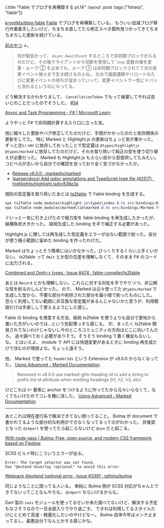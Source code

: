 {:title "Fable でブログを再構築する pt.14"
:layout :post
:tags ["fsharp", "fable"]}

[krymtkts/blog-fable](https://github.com/krymtkts/blog-fable) [Fable](https://fable.io/) でブログを再構築している。
もういい加減ブログ移行作業着手したいけど、ちまちま直してたら修正スべき箇所見つかってきてちまちまちした更新を続けている。

[前のやつ](/posts/2023-09-17-rebuild-blog-with-fable-pt13) ↓。

> 何が駄目かって、 `Async.AwaitEvent` するところで非同期ブロックが入るのだけど、その後クライアントから切断を受信して `loop` 変数の値を変更・ループ ② を止めても、ループ ① は非同期ブロックされてて次の変更イベント発火まで生き続けるのよね。
> なので画面遷移やリロードのたびに変更イベントの待ちが溜まっていって、変更イベントで一気にドバっと流れるというのになってる。

どう解決するかわかりまして、 `CancellationToken` でもって破棄してやれば良いとのことだったのでそうした。 [#54](https://github.com/krymtkts/blog-fable/pull/54)

[Async and Task Programming - F# | Microsoft Learn](https://learn.microsoft.com/en-us/dotnet/fsharp/tutorials/async#asyncstart)

ようやっと F# で非同期計算する入り口に立った気。

他に細々した更新やバグ修正してたのだけど、手間がかかったのだと依存関係の更新をしてた。
特に Marked と Highlight.js の更新はちょっと気が重かった。
ずっと古い ver に依存しておったことで型定義は `@types/highlightjs` `@types/marked` に依存してたのだけど、それを取り除いて純正の型を使う切り替えが必要だった。 Marked も Highlight.js もえらい前から型提供してたみたい。
コピペ元が古いから自分での確認を怠っており全く気づかなかったか。

- [Release v6.0.0 · markedjs/marked](https://github.com/markedjs/marked/releases/tag/v6.0.0)
- [(parser/docs) Add jsdoc annotations and TypeScript type file (#2517) · highlightjs/highlight.js@c836e3a](https://github.com/highlightjs/highlight.js/commit/c836e3aae667ce8c8f7b28534a25d280587f7d3f)

個別の型定義を取り除いたあとは [ts2fable](https://github.com/fable-compiler/ts2fable) で Fable binding を生成する。

```powershell
npx ts2fable node_modules\highlight.js\types\index.d.ts src/bindings/HighlightJs.fs
npx ts2fable node_modules\marked\lib\marked.d.ts src/bindings/Marked.fs
```

ぐいっと一気に引き上げたので極力型を fable binding を再生成したかったが、結構負担大きかった。
結局生成した binding を手で補正する必要があった。

Highlight.js に関しては再生成した型定義をエラーが出ない範囲で削った。自分が使う極小範囲に留めた binding を作ったわけだ。

Marked はちょっとそう簡単にはいかなかった。びっくりするくらい上手くいかない。
ts2fable って `Omit` とか型の交差を理解しなくて、そのまま F# のコードに出力される。

[Combined and Omit<> types · Issue #474 · fable-compiler/ts2fable](https://github.com/fable-compiler/ts2fable/issues/474)

あとは `Record` とかも理解しない。これらに対する対処を手でやりつつ、非公開な型を削るのしんどかった。
ので、 Marked は元々使ってた `@types/marked` で生成した型から、不要な部分や削除された部分を最小限で削ったものにした。
恐らく利用してない範囲に非互換な型定義があるんじゃないかと思うが、利用範囲だけは手直しして使えるようにした感じ。

Fable の binding を用意する方法、結局 ts2fable を使うよりも自分で更地から書いた方がいいのでは...という気配薄っすら感じる。
が、まったく ts2fable 開発されてないわけじゃないし今のところコミュニティの方向はどこに向いてんだろ。
追々調べておく必要がありそう。そうそう binding て書く機会もないしな。
とはいえよ、 module で API には快適変更があるときに binding 再生成だけで住むのが理想よな。ちょっと遠そう。

他、 Marked で使ってた `headerIds` という Extension が v8.0.0 からなくなってた。 [Using Advanced - Marked Documentation](https://marked.js.org/using_advanced)

> Removed in v8.0.0 use marked-gfm-heading-id to add a string to prefix the id attribute when emitting headings (h1, h2, h3, etc).

けどこれは `h*` 要素に anchor をつけるように作ってたから元々いらなくて、なくてもいけたのでコレを機に消した。
[Using Advanced - Marked Documentation](https://marked.js.org/using_advanced)

---

あとこれは現在進行系で解決できてない困ってること。
Bulma が document で書かれてるような部分的な利用ができなくなってるってのがわかった。
非推奨となった `@import` を使ってたら起こらないけど `@use` だと起こる。

[With node-sass | Bulma: Free, open source, and modern CSS framework based on Flexbox](https://bulma.io/documentation/customize/with-node-sass/)

SCSS ビルド時にこういうエラーが出る。

```plaintext
Error: The target selector was not found.
Use "@extend %overlay !optional" to avoid this error.
```

[Webpack @extend !optional error · Issue #3391 · jgthms/bulma](https://github.com/jgthms/bulma/issues/3391)

同じようなことに困ってる人いる。
単純に Bulma 側が SCSS 対応がちゃんとできてないってことなんやろな。 `@import` ならいけるからな。

Dart 製の `sass` モジュールを使ってるせいか未だ調べてないけど、解決する予定もなさそうなので一旦全部入りでやり過ごす。
できれば利用してるスタイルだけにとどめて高速・軽量化したいのやけどなー。
Bulma 自体今年はメンテ止まってるし、最悪自分でなんとかする感じかな。

